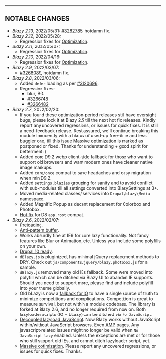 
***
## <a name="changes"></a>NOTABLE CHANGES
* _Blazy 2.13_, 2022/05/31:
   [#3282785](https://drupal.org/node/3282785), hotdamn fix.
* _Blazy 2.12_, 2022/05/28:
  + Regression fixes for [Optimization](https://drupal.org/node/3257511).
* _Blazy 2.11_, 2022/05/07:
  + Regression fixes for [Optimization](https://drupal.org/node/3257511).
* _Blazy 2.10_, 2022/04/16:
  + Regression fixes for [Optimization](https://drupal.org/node/3257511).
* _Blazy 2.9_, 2022/03/07:
  + [#3268089](https://drupal.org/node/3268089), hotdamn fix.
* _Blazy 2.8_, 2022/03/06:
  + Added `defer` loading as per [#3120696](https://drupal.org/node/3120696).
  + Regression fixes:
    * blur, BG.
    * [#3266748](https://drupal.org/node/3266748)
    * [#3266482](https://drupal.org/node/3266482)
* _Blazy 2.7_, 2022/02/20:
  + If you found these optimization-period releases still have oversight bugs,
    please lock it at Blazy 2.5 till the next hot fix releases. Kindly report
    any uncovered regressions, or issues for quick fixes. It is still a
    need-feedback release. Rest assured, we'll continue breaking this module
    innocently with a hiatus of used-up free-time and less buggier one, till
    this issue [Massive optimization](https://drupal.org/node/3257511) is marked
    as postponed or fixed.
    Thanks for understanding + good spirit for betterment :)
  + Added core D9.2 webp client-side fallback for those who want to support old
    browsers and want modern ones have cleaner native image markups.
  + Added `core/once` compat to save headaches and easy migration when min D9.2.
  + Added `settings.blazies` grouping for sanity and to avoid conflict with
    sub-modules till all settings converted into BlazySettings at 3+.
  + Moved media-related classes/ services into `Drupal\blazy\Media` namespace.
  + Added Magnific Popup as decent replacement for Colorbox and Photobox.
  + [Hot fix](https://drupal.org/node/3263027) for D8 `app.root` compat.
* _Blazy 2.6_, 2022/02/07:
  + [Preloading](https://drupal.org/node/3262804).
  + [Anti-pattern buffer](https://drupal.org/node/3262724).
  + Works absurdly fine at IE9 for core lazy functionality. Not fancy features
    like Blur or Animation, etc. Unless you include some polyfills on your own.
  + [Drupal 10 ready](https://drupal.org/node/3254692).
  + `dBlazy.js` is pluginized, has minimal jQuery replacement methods to DRY.
    Check out `js/components/jquery/blazy.photobox.js` for a sample.
  + `dBlazy.js` removed many old IEs fallback. Some were moved into polyfill
    which can be ditched via Blazy UI to abandon IE supports. Should you need
    to support more, please find and include polyfill into your theme globally.
  + Old bLazy is now a [fallback for IO](https://drupal.org/node/3258851) to
    have a single source of truth to minimize competitions and complications.
    Competition is great to measure survival, but not within a module codebase.
    The library is forked at Blazy 2.6, and no longer required from now on.
    Both lazyloader scripts (IO + bLazy) can be ditched via `No JavaScript`.
  + [Decoupled lazyload JavaScript](https://drupal.org/node/3257512). Now Blazy
    works without JavaScript within/without JavaScript browsers.
    Even [AMP](https://drupal.org/node/3101810) pages.
    Any javascript-related issues might no longer be valid when
    `No JavaScript lazy` enabled. Unless the exceptions are met or for those
    who still support old IEs, and cannot ditch lazyloader script, yet.
  + [Massive optimization](https://drupal.org/node/3257511). Please report any
    uncovered regressions, or issues for quick fixes. Thanks.
